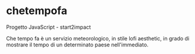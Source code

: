 # chetempofa
Progetto JavaScript - start2impact

Che tempo fa è un servizio meteorologico, in stile lofi aesthetic, in grado di mostrare il tempo di un determinato paese nell'immediato.
